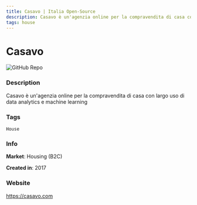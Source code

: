 ```yaml
---
title: Casavo | Italia Open-Source
description: Casavo è un'agenzia online per la compravendita di casa con largo uso di data analytics e machine learning
tags: house
---
```

        

# Casavo

![GitHub Repo](https://img.shields.io/static/v1?label=category&message=companies&color=green)

### Description

Casavo è un'agenzia online per la compravendita di casa con largo uso di data analytics e machine learning

### Tags

`House`

### Info

**Market**: Housing (B2C)

**Created in**: 2017

### Website

https://casavo.com